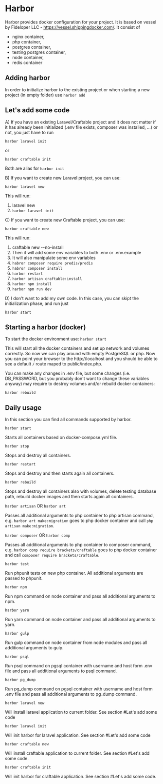 # Harbor #

Harbor provides docker configuration for your project. It is based on vessel by Fideloper LLC - https://vessel.shippingdocker.com/. It consist of
 
* nginx container, 
* php container, 
* postgres container, 
* testing postgres container,
* node container,
* redis container

## Adding harbor ##

In order to initialize harbor to the existing project or when starting a new project (in empty folder) use
`harbor add`

## Let's add some code ##

A) If you have an existing Laravel/Craftable project and it does not matter if it has already been initialized (.env file exists, composer was installed, ...) or not, you just have to run

`harbor laravel init`

or

<!-- This will run:
`cp .env.example .env`
make some some changes to .env file (setting correct DB_HOST and use PostgreSQL over MySQL)
`habror composer require predis/predis`
`habror composer install`
`harbor artisan key:generate`
`harbor restart`
`harbor artisan migrate`
`harbor npm install`
`harbor npm run dev`-->

`harbor craftable init`

Both are alias for `harbor init`

B) If you want to create new Laravel project, you can use:

`harbor laravel new`

This will run:
1) laravel new
2) `harbor laravel init`

C) If you want to create new Craftable project, you can use:

`harbor craftable new`

This will run:
1) craftable new --no-install
2) Then it will add some env variables to both .env or .env.example
3) It will also manipulate some env variables
4) `habror composer require predis/predis`
5) `habror composer install`
6) `harbor restart`
7) `harbor artisan craftable:install`
8) `harbor npm install`
9) `harbor npm run dev`

D) I don't want to add my own code. In this case, you can skipt the initialization phase, and run just

`harbor start` 

## Starting a harbor (docker) ##

To start the docker environment use:
`harbor start`

This will start all the docker containers and set up network and volumes correctly. So now we can play around with empty PostgreSQL or php. Now you can point your browser to the http://localhost and you should be able to see a default `/` route maped to public/index.php.

You can make any changes in .env file, but some changes (i.e. DB_PASSWORD, but you probably don't want to change these variables anyway) may require to destroy volumes and/or rebuild docker containers:

`harbor rebuild`

## Daily usage ##

In this section you can find all commands supported by harbor.

`harbor start`

Starts all containers based on docker-compose.yml file.

`harbor stop`

Stops and destroy all containers.

`harbor restart`

Stops and destroy and then starts again all containers.

`harbor rebuild`

Stops and destroy all containers also with volumes, delete testing database path, rebuild docker images and then starts again all containers.

`harbor artisan` OR `harbor art`

Passes all additional arguments to php container to php artisan command, e.g. `harbor art make:migration` goes to php docker container and call `php artisan make:migration`.

`harbor composer` OR `harbor comp`

Passes all additional arguments to php container to composer command, e.g. `harbor comp require brackets/craftable` goes to php docker container and call `composer require brackets/craftable`.

`harbor test`

Run phpunit tests on new php container. All additional arguments are passed to phpunit.

`harbor npm`

Run npm command on node container and pass all additional arguments to npm.

`harbor yarn`

Run yarn command on node container and pass all additional arguments to yarn.

`harbor gulp`

Run gulp command on node container from node modules and pass all additional arguments to gulp.

`harbor psql`

Run psql command on pgsql container with username and host form .env file and pass all additional arguments to psql command.

`harbor pg_dump`

Run pg_dump command on pgsql container with username and host form .env file and pass all additional arguments to pg_dump command.

`harbor laravel new`

Will install laravel application to current folder. See section #Let's add some code

`harbor laravel init`

Will init harbor for laravel application. See section #Let's add some code

`harbor craftable new`

Will install craftable application to current folder. See section #Let's add some code.

`harbor craftable init`

Will init harbor for craftable application. See section #Let's add some code.